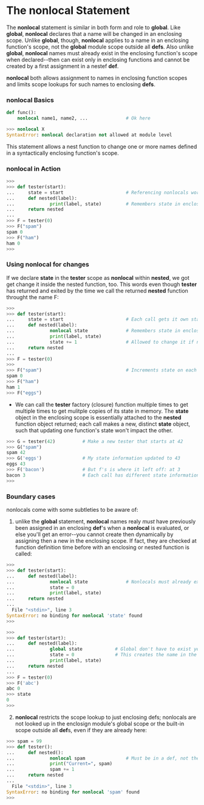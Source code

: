 # The nonlocal Statement

The **nonlocal** statement is similar in both form and role to **global**. Like **global**, **nonlocal** declares that a name will be changed in an enclosing scope. Unlike **global**, though, **nonlocal** applies to a name in an enclosing function's scope, not the **global** module scope outside all **defs**. Also unlike **global**, **nonlocal** names must already exist in the enclosing function's scope when declared--then can exist only in enclosing functions and cannot be created by a first assignment in a nestef **def**.

**nonlocal** both allows assignment to names in enclosing function scopes and limits scope lookups for such names to enclosing **defs**.

### nonlocal Basics

```py
def func():
    nonlocal name1, name2, ...              # Ok here

>>> nonlocal X
SyntaxError: nonlocal declaration not allowed at module level
```

This statement allows a nest function to change one or more names defined in a syntactically enclosing function's scope.

### nonlocal in Action

```py
>>> 
>>> def tester(start):
...     state = start                       # Referencing nonlocals works normally
...     def nested(label):
...             print(label, state)         # Remembers state in enclosing scope
...     return nested
... 
>>> F = tester(0)
>>> F("spam")
spam 0
>>> F("ham")
ham 0
>>> 
```

### Using nonlocal for changes

If we declare **state** in the **tester** scope as **nonlocal** within **nested**, we got get change it inside the nested function, too. This words even though **tester** has returned and exited by the time we call the returned **nested** function throught the name F:

```py
>>> 
>>> def tester(start):
...     state = start                       # Each call gets it own state
...     def nested(label):
...             nonlocal state              # Remembers state in enclosing scope
...             print(label, state)
...             state += 1                  # Allowed to change it if nonlocal
...     return nested
... 
>>> F = tester(0)
>>> 
>>> F("spam")                               # Increments state on each call
spam 0
>>> F("ham")
ham 1
>>> F("eggs")
```


- We can call the **tester** factory (closure) function multiple times to get multiple times to get mulitple copies of its state in memory. The **state** object in the enclosing scope is essentially attached to the **nested** function object returned; each call makes a new, distinct **state** object, such that updating one function's state won't impact the other.

```py
>>> G = tester(42)          # Make a new tester that starts at 42
>>> G("spam")
spam 42
>>> G('eggs')               # My state information updated to 43
eggs 43
>>> F('bacon')              # But f's is where it left off: at 3
bacon 3                     # Each call has different state information
>>> 
```

### Boundary cases

nonlocals come with some subtleties to be aware of:

1. unlike the **global** statement, **nonlocal** names realy *must* have previously been assigned in an enclosing **def**'s when a **nonlocal** is evaluated, or else you'll get an error--you cannot create then dynamically by assigning then a new in the enclosing scope. If fact, they are checked at function definition time before  with an enclosing or nested function is called:


```py
>>> 
>>> def tester(start):
...     def nested(label):
...             nonlocal state              # Nonlocals must already exist in enclosing def!
...             state = 0
...             print(label, state)
...     return nested
... 
  File "<stdin>", line 3
SyntaxError: no binding for nonlocal 'state' found
>>> 
```

```py
>>> 
>>> def tester(start):
...     def nested(label):
...             global state            # Global don't have to exist yet when declared
...             state = 0               # This creates the name in the module now
...             print(label, state)
...     return nested
... 
>>> F = tester(0)
>>> F('abc')
abc 0
>>> state
0
>>> 
```


2. **nonlocal** restricts the scope lookup to just enclosing defs; nonlocals are not looked up in the enclosign module's global scope or the built-in scope outside all **def**s, even if they are already here:

```py
>>> spam = 99
>>> def tester():
...     def nested():
...             nonlocal spam               # Must be in a def, not the module!
...             print("Current=", spam)
...             spam += 1
...     return nested
... 
  File "<stdin>", line 3
SyntaxError: no binding for nonlocal 'spam' found
>>> 
```